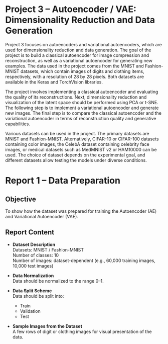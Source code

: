 # Project 3 – Autoencoder / VAE: Dimensionality Reduction and Data Generation

Project 3 focuses on autoencoders and variational autoencoders, which are used for dimensionality reduction and data generation. The goal of the project is to build a classical autoencoder for image compression and reconstruction, as well as a variational autoencoder for generating new examples. The data used in the project comes from the MNIST and Fashion-MNIST datasets, which contain images of digits and clothing items, respectively, with a resolution of 28 by 28 pixels. Both datasets are available in the Keras and TorchVision libraries.

The project involves implementing a classical autoencoder and evaluating the quality of its reconstructions. Next, dimensionality reduction and visualization of the latent space should be performed using PCA or t-SNE. The following step is to implement a variational autoencoder and generate new images. The final step is to compare the classical autoencoder and the variational autoencoder in terms of reconstruction quality and generative capabilities.

Various datasets can be used in the project. The primary datasets are MNIST and Fashion-MNIST. Alternatively, CIFAR-10 or CIFAR-100 datasets containing color images, the CelebA dataset containing celebrity face images, or medical datasets such as MedMNIST v2 or HAM10000 can be used. The choice of dataset depends on the experimental goal, and different datasets allow testing the models under diverse conditions.

# Report 1 – Data Preparation

## Objective
To show how the dataset was prepared for training the Autoencoder (AE) and Variational Autoencoder (VAE).

## Report Content

- **Dataset Description**  
  Datasets: MNIST / Fashion-MNIST  
  Number of classes: 10  
  Number of images: dataset-dependent (e.g., 60,000 training images, 10,000 test images)

- **Data Normalization**  
  Data should be normalized to the range 0–1.

- **Data Split Scheme**  
  Data should be split into:
    - Train
    - Validation
    - Test

- **Sample Images from the Dataset**  
  A few rows of digit or clothing images for visual presentation of the data.
